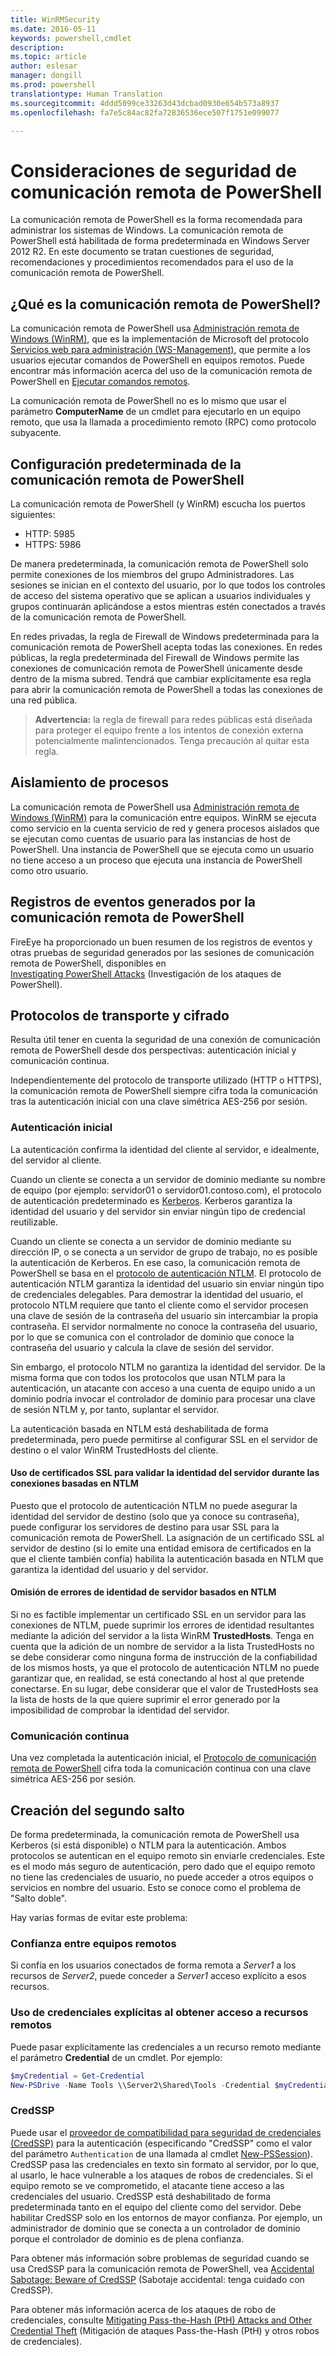 ```yaml
---
title: WinRMSecurity
ms.date: 2016-05-11
keywords: powershell,cmdlet
description: 
ms.topic: article
author: eslesar
manager: dongill
ms.prod: powershell
translationtype: Human Translation
ms.sourcegitcommit: 4ddd5099ce33263d43dcbad0930e654b573a8937
ms.openlocfilehash: fa7e5c84ac82fa72836536ece507f1751e099077

---
```


# Consideraciones de seguridad de comunicación remota de PowerShell

La comunicación remota de PowerShell es la forma recomendada para administrar los sistemas de Windows. La comunicación remota de PowerShell está habilitada de forma predeterminada en Windows Server 2012 R2. En este documento se tratan cuestiones de seguridad, recomendaciones y procedimientos recomendados para el uso de la comunicación remota de PowerShell.

## ¿Qué es la comunicación remota de PowerShell?

La comunicación remota de PowerShell usa [Administración remota de Windows (WinRM)](https://msdn.microsoft.com/en-us/library/windows/desktop/aa384426.aspx), que es la implementación de Microsoft del protocolo [Servicios web para administración (WS-Management)](http://www.dmtf.org/sites/default/files/standards/documents/DSP0226_1.2.0.pdf), que permite a los usuarios ejecutar comandos de PowerShell en equipos remotos. Puede encontrar más información acerca del uso de la comunicación remota de PowerShell en [Ejecutar comandos remotos](https://technet.microsoft.com/en-us/library/dd819505.aspx).

La comunicación remota de PowerShell no es lo mismo que usar el parámetro **ComputerName** de un cmdlet para ejecutarlo en un equipo remoto, que usa la llamada a procedimiento remoto (RPC) como protocolo subyacente.

##  Configuración predeterminada de la comunicación remota de PowerShell

La comunicación remota de PowerShell (y WinRM) escucha los puertos siguientes:

- HTTP: 5985
- HTTPS: 5986

De manera predeterminada, la comunicación remota de PowerShell solo permite conexiones de los miembros del grupo Administradores. Las sesiones se inician en el contexto del usuario, por lo que todos los controles de acceso del sistema operativo que se aplican a usuarios individuales y grupos continuarán aplicándose a estos mientras estén conectados a través de la comunicación remota de PowerShell.

En redes privadas, la regla de Firewall de Windows predeterminada para la comunicación remota de PowerShell acepta todas las conexiones. En redes públicas, la regla predeterminada del Firewall de Windows permite las conexiones de comunicación remota de PowerShell únicamente desde dentro de la misma subred. Tendrá que cambiar explícitamente esa regla para abrir la comunicación remota de PowerShell a todas las conexiones de una red pública.

>**Advertencia:** la regla de firewall para redes públicas está diseñada para proteger el equipo frente a los intentos de conexión externa potencialmente malintencionados. Tenga precaución al quitar esta regla.

## Aislamiento de procesos

La comunicación remota de PowerShell usa [Administración remota de Windows (WinRM)](https://msdn.microsoft.com/en-us/library/windows/desktop/aa384426) para la comunicación entre equipos. WinRM se ejecuta como servicio en la cuenta servicio de red y genera procesos aislados que se ejecutan como cuentas de usuario para las instancias de host de PowerShell. Una instancia de PowerShell que se ejecuta como un usuario no tiene acceso a un proceso que ejecuta una instancia de PowerShell como otro usuario.

## Registros de eventos generados por la comunicación remota de PowerShell

FireEye ha proporcionado un buen resumen de los registros de eventos y otras pruebas de seguridad generados por las sesiones de comunicación remota de PowerShell, disponibles en  
[Investigating PowerShell Attacks](https://www.fireeye.com/content/dam/fireeye-www/global/en/solutions/pdfs/wp-lazanciyan-investigating-powershell-attacks.pdf) (Investigación de los ataques de PowerShell).

## Protocolos de transporte y cifrado

Resulta útil tener en cuenta la seguridad de una conexión de comunicación remota de PowerShell desde dos perspectivas: autenticación inicial y comunicación continua. 

Independientemente del protocolo de transporte utilizado (HTTP o HTTPS), la comunicación remota de PowerShell siempre cifra toda la comunicación tras la autenticación inicial con una clave simétrica AES-256 por sesión.
    
### Autenticación inicial

La autenticación confirma la identidad del cliente al servidor, e idealmente, del servidor al cliente.
    
Cuando un cliente se conecta a un servidor de dominio mediante su nombre de equipo (por ejemplo: servidor01 o servidor01.contoso.com), el protocolo de autenticación predeterminado es [Kerberos](https://msdn.microsoft.com/en-us/library/windows/desktop/aa378747.aspx).
Kerberos garantiza la identidad del usuario y del servidor sin enviar ningún tipo de credencial reutilizable.

Cuando un cliente se conecta a un servidor de dominio mediante su dirección IP, o se conecta a un servidor de grupo de trabajo, no es posible la autenticación de Kerberos. En ese caso, la comunicación remota de PowerShell se basa en el [protocolo de autenticación NTLM](https://msdn.microsoft.com/en-us/library/windows/desktop/aa378749.aspx). El protocolo de autenticación NTLM garantiza la identidad del usuario sin enviar ningún tipo de credenciales delegables. Para demostrar la identidad del usuario, el protocolo NTLM requiere que tanto el cliente como el servidor procesen una clave de sesión de la contraseña del usuario sin intercambiar la propia contraseña. El servidor normalmente no conoce la contraseña del usuario, por lo que se comunica con el controlador de dominio que conoce la contraseña del usuario y calcula la clave de sesión del servidor. 
      
Sin embargo, el protocolo NTLM no garantiza la identidad del servidor. De la misma forma que con todos los protocolos que usan NTLM para la autenticación, un atacante con acceso a una cuenta de equipo unido a un dominio podría invocar el controlador de dominio para procesar una clave de sesión NTLM y, por tanto, suplantar el servidor.

La autenticación basada en NTLM está deshabilitada de forma predeterminada, pero puede permitirse al configurar SSL en el servidor de destino o el valor WinRM TrustedHosts del cliente.
    
#### Uso de certificados SSL para validar la identidad del servidor durante las conexiones basadas en NTLM

Puesto que el protocolo de autenticación NTLM no puede asegurar la identidad del servidor de destino (solo que ya conoce su contraseña), puede configurar los servidores de destino para usar SSL para la comunicación remota de PowerShell. La asignación de un certificado SSL al servidor de destino (si lo emite una entidad emisora de certificados en la que el cliente también confía) habilita la autenticación basada en NTLM que garantiza la identidad del usuario y del servidor.
    
#### Omisión de errores de identidad de servidor basados en NTLM
      
Si no es factible implementar un certificado SSL en un servidor para las conexiones de NTLM, puede suprimir los errores de identidad resultantes mediante la adición del servidor a la lista WinRM **TrustedHosts**. Tenga en cuenta que la adición de un nombre de servidor a la lista TrustedHosts no se debe considerar como ninguna forma de instrucción de la confiabilidad de los mismos hosts, ya que el protocolo de autenticación NTLM no puede garantizar que, en realidad, se está conectando al host al que pretende conectarse.
En su lugar, debe considerar que el valor de TrustedHosts sea la lista de hosts de la que quiere suprimir el error generado por la imposibilidad de comprobar la identidad del servidor.
    
    
### Comunicación continua

Una vez completada la autenticación inicial, el [Protocolo de comunicación remota de PowerShell](https://msdn.microsoft.com/en-us/library/dd357801.aspx) cifra toda la comunicación continua con una clave simétrica AES-256 por sesión.  


## Creación del segundo salto

De forma predeterminada, la comunicación remota de PowerShell usa Kerberos (si está disponible) o NTLM para la autenticación. Ambos protocolos se autentican en el equipo remoto sin enviarle credenciales.
Este es el modo más seguro de autenticación, pero dado que el equipo remoto no tiene las credenciales de usuario, no puede acceder a otros equipos o servicios en nombre del usuario. Esto se conoce como el problema de "Salto doble".

Hay varias formas de evitar este problema:

### Confianza entre equipos remotos

Si confía en los usuarios conectados de forma remota a *Server1* a los recursos de *Server2*, puede conceder a *Server1* acceso explícito a esos recursos.

### Uso de credenciales explícitas al obtener acceso a recursos remotos

Puede pasar explícitamente las credenciales a un recurso remoto mediante el parámetro **Credential** de un cmdlet. Por ejemplo:

```powershell
$myCredential = Get-Credential
New-PSDrive -Name Tools \\Server2\Shared\Tools -Credential $myCredential 
```

### CredSSP

Puede usar el [proveedor de compatibilidad para seguridad de credenciales (CredSSP)](https://msdn.microsoft.com/en-us/library/windows/desktop/bb931352.aspx) para la autenticación (especificando "CredSSP" como el valor del parámetro `Authentication` de una llamada al cmdlet [New-PSSession](https://technet.microsoft.com/en-us/library/hh849717.aspx)). CredSSP pasa las credenciales en texto sin formato al servidor, por lo que, al usarlo, le hace vulnerable a los ataques de robos de credenciales. Si el equipo remoto se ve comprometido, el atacante tiene acceso a las credenciales del usuario. CredSSP está deshabilitado de forma predeterminada tanto en el equipo del cliente como del servidor. Debe habilitar CredSSP solo en los entornos de mayor confianza. Por ejemplo, un administrador de dominio que se conecta a un controlador de dominio porque el controlador de dominio es de plena confianza.

Para obtener más información sobre problemas de seguridad cuando se usa CredSSP para la comunicación remota de PowerShell, vea [Accidental Sabotage: Beware of CredSSP](http://www.powershellmagazine.com/2014/03/06/accidental-sabotage-beware-of-credssp) (Sabotaje accidental: tenga cuidado con CredSSP).

Para obtener más información acerca de los ataques de robo de credenciales, consulte [Mitigating Pass-the-Hash (PtH) Attacks and Other Credential Theft](https://www.microsoft.com/en-us/download/details.aspx?id=36036) (Mitigación de ataques Pass-the-Hash (PtH) y otros robos de credenciales).











<!--HONumber=Oct16_HO2-->


